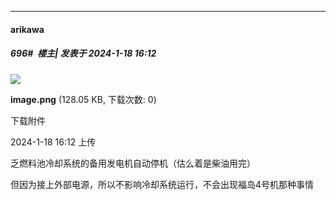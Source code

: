 
*****

####  arikawa  
##### 696#         楼主| 发表于 2024-1-18 16:12

<img src="https://img.saraba1st.com/forum/202401/18/161200lsqhqbkbsz8fcapr.png" referrerpolicy="no-referrer">

<strong>image.png</strong> (128.05 KB, 下载次数: 0)

下载附件

2024-1-18 16:12 上传

乏燃料池冷却系统的备用发电机自动停机（估么着是柴油用完）

但因为接上外部电源，所以不影响冷却系统运行，不会出现福岛4号机那种事情


